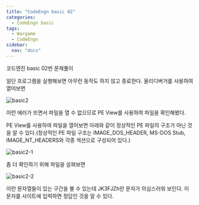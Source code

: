 ```yaml
---
title: "CodeEngn basic 02"
categories:
  - CodeEngn basic
tags:
  - Wargame
  - CodeEngn
sidebar:
  nav: "docs"
---
```


코드엔진 basic 02번 문제풀이

일단 프로그램을 실행해보면 아무런 동작도 하지 않고 종료한다. 올리디버거를 사용하여 열어보면

![basic2](https://user-images.githubusercontent.com/91646923/135459223-7689c600-4ca5-40b2-8ba5-db57ffb299cd.JPG)

이런 에러가 뜨면서 파일을 열 수 없으므로 PE View를 사용하여 파일을 확인해봤다.

PE View를 사용하여 파일을 열어보면 아래와 같이 정상적인 PE 파일의 구조가 아닌 것을 알 수 있다.(정상적인 PE 파일 구조는 IMAGE_DOS_HEADER, MS-DOS Stub, IMAGE_NT_HEADERS와 각종 섹션으로 구성되어 있다.)

![basic2-1](https://user-images.githubusercontent.com/91646923/135459254-dfa002f3-0791-47de-b43f-608c95df7556.JPG)

좀 더 확인하기 위해 파일을 살펴보면

![basic2-2](https://user-images.githubusercontent.com/91646923/135459277-d41ef9bb-f48a-46f2-8162-201541bbd7ec.JPG)

이런 문자열들이 있는 구간을 볼 수 있는데 JK3FJZh란 문자가 의심스러워 보인다. 이 문자를 사이트에 입력하면 정답인 것을 알 수 있다.
